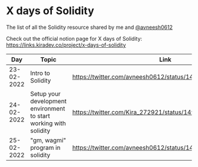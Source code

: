 # X days of Solidity

The list of all the Solidity resource shared by me and [@avneesh0612](https://github.com/avneesh0612)

Check out the official notion page for X days of Solidity: https://links.kiradev.co/project/x-days-of-solidity

| Day        | Topic             | Link                                                       |
| ---------- | ----------------- | ---------------------------------------------------------- |
| 23-02-2022 | Intro to Solidity | https://twitter.com/avneesh0612/status/1496428326457470977 |
| 24-02-2022 | Setup your development environment to start working with solidity | https://twitter.com/Kira_272921/status/1496865260971515915 |
| 25-02-2022 | "gm, wagmi" program in solidity | https://twitter.com/avneesh0612/status/1497231929963253762 |

